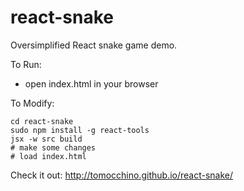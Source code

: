 react-snake
===========

Oversimplified React snake game demo.

To Run:
* open index.html in your browser

To Modify:
```
cd react-snake
sudo npm install -g react-tools
jsx -w src build
# make some changes
# load index.html
```
Check it out:
http://tomocchino.github.io/react-snake/
